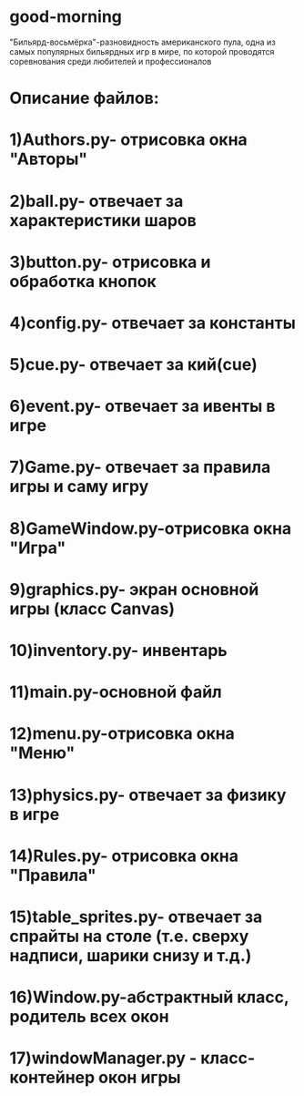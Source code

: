 # good-morning
"Бильярд-восьмёрка"-разновидность американского пула, одна из самых популярных бильярдных игр в мире, по которой проводятся соревнования среди любителей и профессионалов 
# Описание файлов:
# 1)Authors.py- отрисовка окна "Авторы"
# 2)ball.py- отвечает за характеристики шаров
# 3)button.py- отрисовка и обработка кнопок
# 4)config.py- отвечает за константы 
# 5)cue.py- отвечает за кий(cue)
# 6)event.py- отвечает за ивенты в игре
# 7)Game.py- отвечает за правила игры и саму игру
# 8)GameWindow.py-отрисовка окна "Игра"
# 9)graphics.py- экран основной игры (класс Canvas)
# 10)inventory.py- инвентарь
# 11)main.py-основной файл
# 12)menu.py-отрисовка окна "Меню"
# 13)physics.py- отвечает за физику в игре
# 14)Rules.py- отрисовка окна "Правила"
# 15)table_sprites.py- отвечает за спрайты на столе (т.е. сверху надписи, шарики снизу и т.д.)
# 16)Window.py-абстрактный класс, родитель всех окон
# 17)windowManager.py - класс-контейнер окон игры